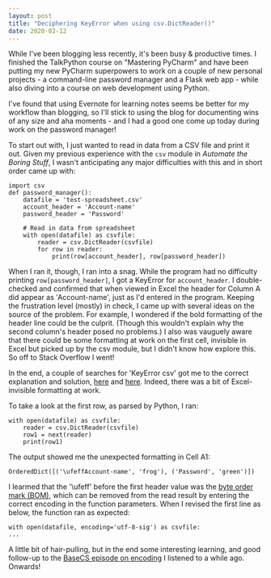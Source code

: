 ```yaml
---
layout: post
title: "Deciphering KeyError when using csv.DictReader()"
date: 2020-02-12
---
```


While I've been blogging less recently, it's been busy & productive times. I finished the TalkPython course on "Mastering PyCharm" and have been putting my new PyCharm superpowers to work on a couple of new personal projects - a command-line password manager and a Flask web app - while also diving into a course on web development using Python. 

I've found that using Evernote for learning notes seems be better for my workflow than blogging, so I'll stick to using the blog for documenting wins of any size and aha moments - and I had a good one come up today during work on the password manager! 

To start out with, I just wanted to read in data from a CSV file and print it out. Given my previous experience with the `csv` module in *Automate the Boring Stuff*, I wasn't anticipating any major difficulties with this and in short order came up with: 

```
import csv
def password_manager():
    datafile = 'test-spreadsheet.csv'
    account_header = 'Account-name'
    password_header = 'Password'

    # Read in data from spreadsheet
    with open(datafile) as csvfile:
        reader = csv.DictReader(csvfile)
        for row in reader:
            print(row[account_header], row[password_header])
```

When I ran it, though, I ran into a snag. While the program had no difficulty printing `row[password_header]`, I got a KeyError for `account_header`. I double-checked and confirmed that when viewed in Excel the header for Column A did appear as 'Account-name', just as I'd entered in the program. Keeping the frustration level (mostly) in check, I came up with several ideas on the source of the problem. For example, I wondered if the bold formatting of the header line could be the culprit. (Though this wouldn't explain why the second column's header posed no problems.) I also was vauguely aware that there could be some formatting at work on the first cell, invisible in Excel but picked up by the csv module, but I didn't know how explore this. So off to Stack Overflow I went!

In the end, a couple of searches for 'KeyError csv' got me to the correct explanation and solution, [here](https://stackoverflow.com/questions/12534110/keyerror-when-using-dictreader) and [here](https://stackoverflow.com/questions/17912307/u-ufeff-in-python-string#17912811). Indeed, there was a bit of Excel-invisible formatting at work. 

To take a look at the first row, as parsed by Python, I ran:
```
with open(datafile) as csvfile:
    reader = csv.DictReader(csvfile)
    row1 = next(reader)
    print(row1)
```  
The output showed me the unexpected formatting in Cell A1:
```
OrderedDict([('\ufeffAccount-name', 'frog'), ('Password', 'green')])
```
I learmed that the '\ufeff' before the first header value was the [byte order mark (BOM)](https://en.wikipedia.org/wiki/Byte_order_mark), which can be removed from the read result by entering the correct encoding in the function parameters. When I revised the first line as below, the function ran as expected:
 
 ```
 with open(datafile, encoding='utf-8-sig') as csvfile:
...
```

A little bit of hair-pulling, but in the end some interesting learning, and good follow-up to the [BaseCS episode on encoding](https://www.codenewbie.org/basecs/4) I listened to a while ago. Onwards! 